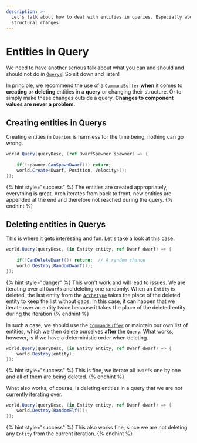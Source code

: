 ```yaml
---
description: >-
  Let's talk about how to deal with entities in queries. Especially about
  structural changes.
---
```


# Entities in Query

We need to have another serious talk about what you can and should and should not do in [`Querys`](../documentation/query.md)! So sit down and listen!

In principle, we recommend the use of a [`CommandBuffer`](../documentation/utilities/commandbuffer.md) **when** it comes to **creating** or **deleting** entities in a **query** or changing their structure. Or to simply make these changes outside a query. **Changes to component values are never a problem.**

## Creating entities in Querys

Creating entities in `Queries` is harmless for the time being, nothing can go wrong.

```csharp
world.Query(queryDesc, (ref DwarfSpawner spawner) => {
    
    if(!spawner.CanSpawnDwarf()) return;
    world.Create<Dwarf, Position, Velocity>();
});
```

{% hint style="success" %}
The entities are created appropriately, everything is great. Arch iterates from back to front, new entities are appended at the end and therefore not reached during the query.
{% endhint %}

## Deleting entities in Querys

This is where it gets interesting and fun. Let's take a look at this case.

```csharp
world.Query(queryDesc, (in Entity entity, ref Dwarf dwarf) => {
    
    if(!CanDeleteDwarf()) return;  // A random chance
    world.Destroy(RandomDwarf());
});
```

{% hint style="danger" %}
This won't work and will lead to issues. We are iterating over all `Dwarfs` and deleting one randomly. When an `Entity` is deleted, the last entity from the [`Archetype`](../documentation/archetypes-and-chunks.md) takes the place of the deleted entity to keep the list without gaps. In this case, it can happen that we iterate over an entity twice because it takes the place of the deleted entity during the iteration
{% endhint %}

In such a case, we should use the [`CommandBuffer`](../documentation/utilities/commandbuffer.md) or maintain our own list of entities, which we then delete ourselves **after** the `Query`. What works, however, is if we have a deterministic order when deleting.

```csharp
world.Query(queryDesc, (in Entity entity, ref Dwarf dwarf) => {
    world.Destroy(entity);
});
```

{% hint style="success" %}
This is fine, we iterate all `Dwarfs` one by one and all of them are being deleted.&#x20;
{% endhint %}

What also works, of course, is deleting entities in a query that we are not currently iterating over.

```csharp
world.Query(queryDesc, (in Entity entity, ref Dwarf dwarf) => {
    world.Destroy(RandomElf());
});
```

{% hint style="success" %}
This also works fine, since we are not deleting any `Entity` from the current iteration.&#x20;
{% endhint %}

